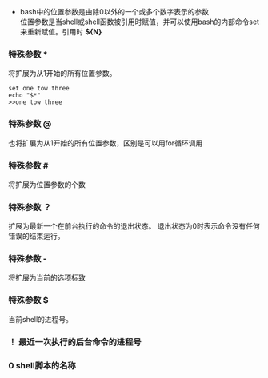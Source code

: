 - bash中的位置参数是由除0以外的一个或多个数字表示的参数  
位置参数是当shell或shell函数被引用时赋值，并可以使用bash的内部命令set来重新赋值。引用时 **${N}**  
  
### 特殊参数 **\***  
将扩展为从1开始的所有位置参数。    
```shell
set one tow three
echo "$*"
>>one tow three
```  

### 特殊参数 **\@**  
也将扩展为从1开始的所有位置参数，区别是可以用for循环调用  


### 特殊参数 **#** 
将扩展为位置参数的个数   

### 特殊参数 **？** 
扩展为最新一个在前台执行的命令的退出状态。 退出状态为0时表示命令没有任何错误的结束运行。   

### 特殊参数 **-**  
将扩展为当前的选项标致  

### 特殊参数 **$**  
当前shell的进程号。  

### **！** 最近一次执行的后台命令的进程号  

### **0** shell脚本的名称
